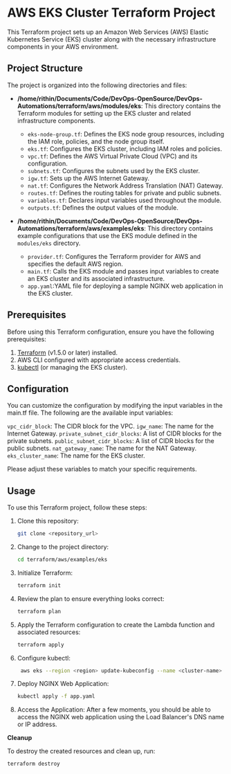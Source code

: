 # AWS EKS Cluster Terraform Project

This Terraform project sets up an Amazon Web Services (AWS) Elastic Kubernetes Service (EKS) cluster along with the necessary infrastructure components in your AWS environment.

## Project Structure

The project is organized into the following directories and files:

- **/home/rithin/Documents/Code/DevOps-OpenSource/DevOps-Automations/terraform/aws/modules/eks**: This directory contains the Terraform modules for setting up the EKS cluster and related infrastructure components.

  - `eks-node-group.tf`: Defines the EKS node group resources, including the IAM role, policies, and the node group itself.
  - `eks.tf`: Configures the EKS cluster, including IAM roles and policies.
  - `vpc.tf`: Defines the AWS Virtual Private Cloud (VPC) and its configuration.
  - `subnets.tf`: Configures the subnets used by the EKS cluster.
  - `igw.tf`: Sets up the AWS Internet Gateway.
  - `nat.tf`: Configures the Network Address Translation (NAT) Gateway.
  - `routes.tf`: Defines the routing tables for private and public subnets.
  - `variables.tf`: Declares input variables used throughout the module.
  - `outputs.tf`: Defines the output values of the module.

- **/home/rithin/Documents/Code/DevOps-OpenSource/DevOps-Automations/terraform/aws/examples/eks**: This directory contains example configurations that use the EKS module defined in the `modules/eks` directory.

  - `provider.tf`: Configures the Terraform provider for AWS and specifies the default AWS region.
  - `main.tf`: Calls the EKS module and passes input variables to create an EKS cluster and its associated infrastructure.
  - `app.yaml`:YAML file for deploying a sample NGINX web application in the EKS cluster.


## Prerequisites

Before using this Terraform configuration, ensure you have the following prerequisites:

1. [Terraform](https://www.terraform.io/) (v1.5.0 or later) installed.
2. AWS CLI configured with appropriate access credentials.
3. [kubectl](https://kubernetes.io/docs/tasks/tools/) (or managing the EKS cluster).

## Configuration
You can customize the configuration by modifying the input variables in the main.tf file. The following are the available input variables:

  `vpc_cidr_block`: The CIDR block for the VPC.
  `igw_name`: The name for the Internet Gateway.
  `private_subnet_cidr_blocks`: A list of CIDR blocks for the private subnets.
  `public_subnet_cidr_blocks`: A list of CIDR blocks for the public subnets.
  `nat_gateway_name`: The name for the NAT Gateway.
  `eks_cluster_name`: The name for the EKS cluster.

Please adjust these variables to match your specific requirements.

## Usage

To use this Terraform project, follow these steps:

1. Clone this repository:
   ```bash
   git clone <repository_url>
   ```
2. Change to the project directory:
   ```bash
   cd terraform/aws/examples/eks
   ```
3. Initialize Terraform:
   ```bash
   terraform init
   ```
4. Review the plan to ensure everything looks correct:
   ```bash
   terraform plan
   ```
5. Apply the Terraform configuration to create the Lambda function and associated resources:
   ```bash
   terraform apply
   ```
6. Configure kubectl:
   ```bash
    aws eks --region <region> update-kubeconfig --name <cluster-name>
    ```
7. Deploy NGINX Web Application:
   ```bash
   kubectl apply -f app.yaml
   ```
8. Access the Application:
   After a few moments, you should be able to access the NGINX web application using the Load Balancer's DNS name or IP address.
   

**Cleanup**

To destroy the created resources and clean up, run:

```bash
terraform destroy
```
